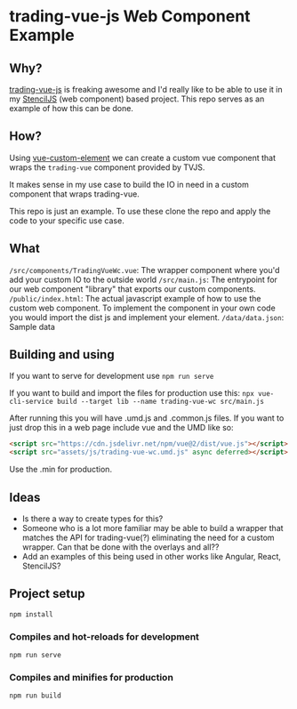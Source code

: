 # trading-vue-js Web Component Example

## Why?

[trading-vue-js](https://github.com/tvjsx/trading-vue-js) is freaking awesome and I'd really like to be able to use it in my [StencilJS](https://stenciljs.com/) (web component) based project. This repo serves as an example of how this can be done.

## How?

Using [vue-custom-element](https://github.com/karol-f/vue-custom-element) we can create a custom vue component that wraps the `trading-vue` component provided by TVJS.

It makes sense in my use case to build the IO in need in a custom component that wraps trading-vue. 

This repo is just an example. To use these clone the repo and apply the code to your specific use case.

## What

`/src/components/TradingVueWc.vue`: The wrapper component where you'd add your custom IO to the outside world
`/src/main.js`: The entrypoint for our web component "library" that exports our custom components.
`/public/index.html`: The actual javascript example of how to use the custom web component. To implement the component in your own code you would import the dist js and implement your element.
`/data/data.json`: Sample data

## Building and using

If you want to serve for development use `npm run serve`

If you want to build and import the files for production use this: `npx vue-cli-service build --target lib --name trading-vue-wc src/main.js`

After running this you will have .umd.js and .common.js files. If you want to just drop this in a web page include vue and the UMD like so: 

```html
<script src="https://cdn.jsdelivr.net/npm/vue@2/dist/vue.js"></script>
<script src="assets/js/trading-vue-wc.umd.js" async deferred></script>
```

Use the .min for production.

## Ideas

- Is there a way to create types for this?
- Someone who is a lot more familiar may be able to build a wrapper that matches the API for trading-vue(?) eliminating the need for a custom wrapper. Can that be done with the overlays and all??
- Add an examples of this being used in other works like Angular, React, StencilJS? 

## Project setup
```
npm install
```

### Compiles and hot-reloads for development
```
npm run serve
```

### Compiles and minifies for production
```
npm run build
```
